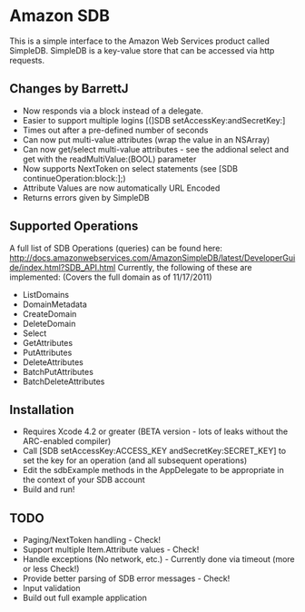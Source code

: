 Amazon SDB
==========
This is a simple interface to the Amazon Web Services product called SimpleDB.  SimpleDB is a key-value store that can be accessed via http requests.

Changes by BarrettJ
--------------------
* Now responds via a block instead of a delegate.
* Easier to support multiple logins [(]SDB setAccessKey:andSecretKey:]
* Times out after a pre-defined number of seconds
* Can now put multi-value attributes (wrap the value in an NSArray)
* Can now get/select multi-value attributes - see the addional select and get with the readMultiValue:(BOOL) parameter
* Now supports NextToken on select statements (see [SDB continueOperation:block:];)
* Attribute Values are now automatically URL Encoded
* Returns errors given by SimpleDB

Supported Operations
--------------------
A full list of SDB Operations (queries) can be found here:
http://docs.amazonwebservices.com/AmazonSimpleDB/latest/DeveloperGuide/index.html?SDB_API.html
Currently, the following of these are implemented: (Covers the full domain as of 11/17/2011)

* ListDomains
* DomainMetadata
* CreateDomain
* DeleteDomain
* Select
* GetAttributes
* PutAttributes
* DeleteAttributes
* BatchPutAttributes
* BatchDeleteAttributes

Installation
------------
* Requires Xcode 4.2 or greater (BETA version - lots of leaks without the ARC-enabled compiler)
* Call [SDB setAccessKey:ACCESS_KEY andSecretKey:SECRET_KEY] to set the key for an operation (and all subsequent operations)
* Edit the sdbExample methods in the AppDelegate to be appropriate in the context of your SDB account
* Build and run!

TODO
-----
* Paging/NextToken handling - Check!
* Support multiple Item.Attribute values - Check!
* Handle exceptions (No network, etc.) - Currently done via timeout (more or less Check!)
* Provide better parsing of SDB error messages - Check!
* Input validation
* Build out full example application
